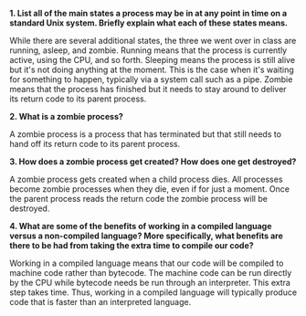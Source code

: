 **1. List all of the main states a process may be in at any point in time on a standard Unix system. Briefly explain what each of these states means.**

While there are several additional states, the three we went over in class are running, asleep, and zombie. Running means that the process is currently active, using the CPU, and so forth. Sleeping means the process is still alive but it's not doing anything at the moment. This is the case when it's waiting for something to happen, typically via a system call such as a pipe. Zombie means that the process has finished but it needs to stay around to deliver its return code to its parent process.

**2. What is a zombie process?**

A zombie process is a process that has terminated but that still needs to hand off its return code to its parent process.

**3. How does a zombie process get created? How does one get destroyed?**

A zombie process gets created when a child process dies. All processes become zombie processes when they die, even if for just a moment. Once the parent process reads the return code the zombie process will be destroyed.

**4. What are some of the benefits of working in a compiled language versus a non-compiled language? More specifically, what benefits are there to be had from taking the extra time to compile our code?**

Working in a compiled language means that our code will be compiled to machine code rather than bytecode. The machine code can be run directly by the CPU while bytecode needs be run through an interpreter. This extra step takes time. Thus, working in a compiled language will typically produce code that is faster than an interpreted language.
